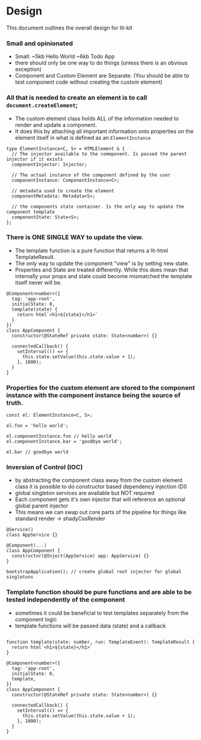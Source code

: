 # Design

This document outlines the overall design for lit-kit

### Small and opinionated

- Small: ~5kb Hello World ~6kb Todo App
- there should only be one way to do things (unless there is an obvious exception)
- Component and Custom Element are Separate. (You should be able to test component code without creating the custom element)

### All that is needed to create an element is to call `document.createElement`;

- The custom element class holds ALL of the information needed to render and update a component.
- It does this by attaching all important information onto properties on the element itself in what is defined as an `ElementInstance`

```TS
type ElementInstance<C, S> = HTMLElement & {
  // The injector available to the commponent. Is passed the parent injector if it exists
  componentInjector: Injector;

  // The actual instance of the component defined by the user
  componentInstance: ComponentInstance<C>;

  // metadata used to create the element
  componentMetadata: Metadata<S>;

  // the components state container. Is the only way to update the component template
  componentState: State<S>;
};
```

### There is ONE SINGLE WAY to update the view.

- The template function is a pure function that returns a lit-html TemplateResult.
- The only way to update the component "view" is by setting new state.
- Properties and State are treated differently. While this does mean that internally your props and state could become mismatched the template itself never will be.

```TS
@Component<number>({
  tag: 'app-root',
  initialState: 0,
  template(state) {
    return html`<h1>${state}</h1>`
  }
})
class AppComponent {
  constructor(@StateRef private state: State<number>) {}

  connectedCallback() {
    setInterval(() => {
      this.state.setValue(this.state.value + 1);
    }, 1000);
  }
}
```

### Properties for the custom element are stored to the component instance with the component instance being the source of truth.

```TS
const el: ElementInstance<C, S>;

el.foo = 'hello world';

el.componentInstance.foo // hello world
el.componentInstance.bar = 'goodbye world';

el.bar // goodbye world
```

### Inversion of Control (IOC)

- by abstracting the component class away from the custom element class it is possible to do constructor based dependency injection (DI)
- global singleton services are available but NOT required
- Each component gets it's own injector that will reference an optional global parent injector
- This means we can swap out core parts of the pipeline for things like standard render -> shadyCssRender

```TS
@Service()
class AppService {}

@Component(...)
class AppComponent {
  constructor(@Inject(AppService) app: AppService) {}
}

bootstrapApplication(); // create global root injector for global singletons
```

### Template function should be pure functions and are able to be tested independently of the component

- sometimes it could be beneficial to test templates separately from the component logic
- template functions will be passed data (state) and a callback

```TS

function template(state: number, run: TemplateEvent): TemplateResult {
  return html`<h1>${state}</h1>`
}

@Component<number>({
  tag: 'app-root',
  initialState: 0,
  template,
})
class AppComponent {
  constructor(@StateRef private state: State<number>) {}

  connectedCallback() {
    setInterval(() => {
      this.state.setValue(this.state.value + 1);
    }, 1000);
  }
}
```

